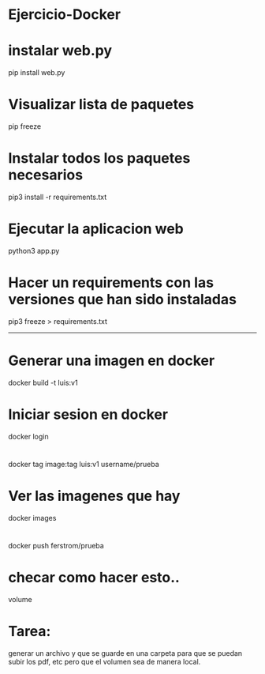# Ejercicio-Docker

# instalar web.py

pip install web.py 

# Visualizar lista de paquetes 

pip freeze 

# Instalar todos los paquetes necesarios

pip3 install -r requirements.txt

# Ejecutar la aplicacion web 

python3 app.py

# Hacer un requirements con las versiones que han sido instaladas

pip3 freeze > requirements.txt



------------------------------------------------------------------------------
# Generar una imagen en docker 
docker build -t luis:v1

# Iniciar sesion en docker
docker login

# 
docker tag image:tag luis:v1 username/prueba

# Ver las imagenes que hay
docker images

#
docker push ferstrom/prueba


# checar como hacer esto.. 
volume

# Tarea:
generar un archivo y que se guarde en una carpeta para que se puedan subir los pdf, etc pero que el volumen sea de manera local.